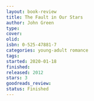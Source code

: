 ```yaml
--- 
layout: book-review 
title: The Fault in Our Stars 
author: John Green 
type: 
cover: 
olid:  
isbn: 0-525-47881-7
categories: young-adult romance
tags:  
started: 2020-01-18
finished: 
released: 2012
stars: 3
goodreads_review:  
status: Finished
---  
```

